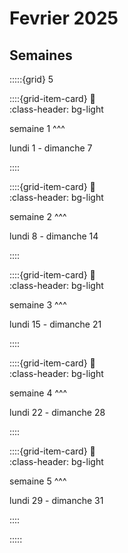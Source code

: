 # Fevrier 2025

## Semaines

:::::{grid} 5

::::{grid-item-card}
:link:  
:class-header: bg-light

semaine 1
^^^

lundi 1 - dimanche 7

::::

::::{grid-item-card}
:link:  
:class-header: bg-light

semaine 2
^^^

lundi 8 - dimanche 14


::::

::::{grid-item-card}
:link:  
:class-header: bg-light

semaine 3
^^^

lundi 15 - dimanche 21

::::

::::{grid-item-card}
:link:  
:class-header: bg-light

semaine 4
^^^

lundi 22 - dimanche 28

::::

::::{grid-item-card}
:link:  
:class-header: bg-light

semaine 5
^^^

lundi 29 - dimanche 31


::::

:::::